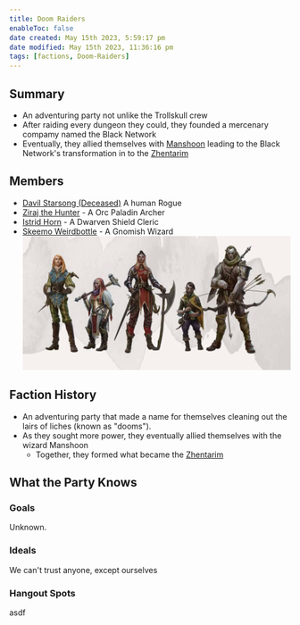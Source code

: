 ```yaml
---
title: Doom Raiders
enableToc: false
date created: May 15th 2023, 5:59:17 pm
date modified: May 15th 2023, 11:36:16 pm
tags: [factions, Doom-Raiders]
---
```

## Summary
- An adventuring party not unlike the Trollskull crew
- After raiding every dungeon they could, they founded a mercenary compamy named the Black Network
- Eventually, they allied themselves with [Manshoon](../NPCs/Manshoon.md) leading to the Black Network's transformation in to the [Zhentarim](Zhentarim.md)

## Members
- [Davil Starsong (Deceased)](../NPCs/Davil%20Starsong%20(Deceased).md) A human Rogue
- [Ziraj the Hunter](../NPCs/Ziraj%20the%20Hunter.md) - A Orc Paladin Archer
- [Istrid Horn](../NPCs/Istrid%20Horn.md) - A Dwarven Shield Cleric
- [Skeemo Weirdbottle](../NPCs/Skeemo%20Weirdbottle.md) - A Gnomish Wizard
![](attachments/Pasted%20image%2020230515222747.png)
## Faction History
- An adventuring party that made a name for themselves cleaning out the lairs of liches (known as "dooms").
- As they sought more power, they eventually allied themselves with the wizard Manshoon
	- Together, they formed what became the [Zhentarim](Zhentarim.md)

## What the Party Knows
### Goals
Unknown.
### Ideals
We can't trust anyone, except ourselves
### Hangout Spots
asdf
